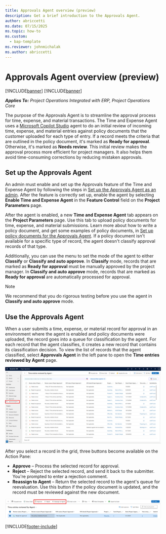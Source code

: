 ```yaml
---
title: Approvals Agent overview (preview)
description: Get a brief introduction to the Approvals Agent.
author: abriccetti
ms.date: 07/15/2025
ms.topic: how-to
ms.custom: 
  - bap-template
ms.reviewer: johnmichalak
ms.author: abriccetti
---
```


# Approvals Agent overview (preview)

[!INCLUDE[banner](../includes/banner.md)]
[!INCLUDE[banner](../includes/preview-note.md)]

_**Applies To:** Project Operations Integrated with ERP, Project Operations Core_

The purpose of the Approvals Agent is to streamline the approval process for time, expense, and material transactions. The Time and Expense Agent uses a [Microsoft Copilot Studio](/microsoft-copilot-studio/fundamentals-what-is-copilot-studio) agent to do an initial review of incoming time, expense, and material entries against policy documents that the customer uploaded for each type of entry. If a record meets the criteria that are outlined in the policy document, it's marked as **Ready for approval**. Otherwise, it's marked as **Needs review**. This initial review makes the approval process more efficient for project managers. It also helps them avoid time-consuming corrections by reducing mistaken approvals.

## Set up the Approvals Agent

An admin must enable and set up the Approvals feature of the Time and Expense Agent by following the steps in [Set up the Approvals Agent as an admin](approvals-agent-admin-setup.md). After the feature is correctly set up, enable the agent by selecting **Enable Time and Expense Agent** in the **Feature Control** field on the **Project Parameters** page.

After the agent is enabled, a new **Time and Expense Agent** tab appears on the **Project Parameters** page. Use this tab to upload policy documents for time, expense, and material submissions. Learn more about how to write a policy document, and get some examples of policy documents, in [Set up policy documents for the Approvals Agent](approvals-agent-policy.md). If a policy document isn't available for a specific type of record, the agent doesn't classify approval records of that type.

Additionally, you can use the menu to set the mode of the agent to either **Classify** or **Classify and auto approve**. In **Classify** mode, records that are marked as **Ready for approval** must be manually approved by the project manager. In **Classify and auto approve** mode, records that are marked as **Ready for approval** are automatically processed for approval.

> [!NOTE]
> We recommend that you do rigorous testing before you use the agent in **Classify and auto approve** mode.

## Use the Approvals Agent

When a user submits a time, expense, or material record for approval in an environment where the agent is enabled and policy documents were uploaded, the record goes into a queue for classification by the agent. For each record that the agent classifies, it creates a new record that contains its classification decision. To view the list of records that the agent classified, select **Approvals Agent** in the left pane to open the **Time entries reviewed by Agent** page.

![Screenshot that shows the list of records that the agent classified on the Time entries reviewed by Agent page. It also highlights Approvals Agent in the left pane.](media/agentviewscreenshot.png)

After you select a record in the grid, three buttons become available on the Action Pane:

- **Approve** – Process the selected record for approval.
- **Reject** – Reject the selected record, and send it back to the submitter. You're prompted to enter a rejection comment.
- **Reassign to Agent** – Return the selected record to the agent's queue for reevaluation. Use this button if the policy document is updated, and the record must be reviewed against the new document.

![Screenshot that highlights the Approve, Reject, and Reassign to Agent buttons on the Action Pane for a record that is selected on the Time entries reviewed by Agent page.](media/agentoptions.png)

[!INCLUDE[footer-include](../includes/footer-banner.md)]
